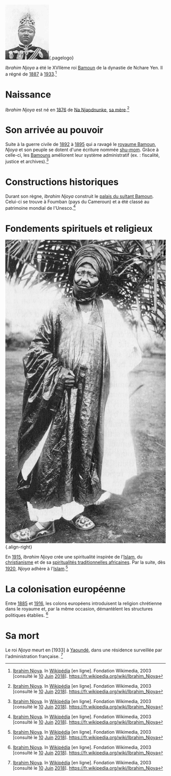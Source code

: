 <!-- TITLE: Ibrahim Njoya -->
<!-- SUBTITLE: Présentation du roi Ibrahim Njoya -->

![Ibrahim Njoya](/uploads/personnalite/ibrahim-njoya.jpg "Buste de Ibrahim Njoya"){.pagelogo}

*Ibrahim Njoya* a été le XVIIème roi [Bamoun](/peuple/afrique/a-situer/bamoun) de la dynastie de Nchare Yen. Il a régné de [1887](/histoire/date/calendrier-gregorien/par-annee/1887) à [1933](/histoire/date/calendrier-gregorien/par-annee/1933).[^1]

# Naissance
*Ibrahim Njoya* est né en [1876](/histoire/date/calendrier-gregorien/par-annee/1876) de [Na Njapdnunke](/personnalite/femme/noble/souveraine/reine/afrique/a-situer/bamoun/na-njapdnunke), [sa mère](/personnalite/femme/noble/souveraine/reine/afrique/a-situer/bamoun/na-njapdnunke).[^1]

# Son arrivée au pouvoir
Suite à la guerre civile de [1892](/histoire/date/calendrier-gregorien/par-annee/1892) à [1895](/histoire/date/calendrier-gregorien/par-annee/1895) qui a ravagé le [royaume Bamoun](/geographie/royaume/afrique/a-situer/bamoun), *Njoya* et son peuple se dotent d'une écriture nommée [shu-mom](). Grâce à celle-ci, les [Bamouns](/peuple/afrique/a-situer/bamoun) améliorent leur système administratif (ex. : fiscalité, justice et archives).[^1]

# Constructions historiques
Durant son règne, *Ibrahim Njoya* construit le [palais du sultant Bamoun](/monument/afrique/a-situer/palais-des-sultants-bamouns). Celui-ci se trouve à Foumban (pays du Cameroun) et a été classé au patrimoine mondial de l'Unesco.[^1]

# Fondements spirituels et religieux
![Njoya Of Bamun](/uploads/personnalite/njoya-of-bamun.jpg "Le roi des Bamouns, Ibrahim NJOYA"){.align-right}

En [1915](/histoire/date/calendrier-gregorien/par-annee/1915), *Ibrahim Njoya* crée une spiritualité inspirée de l'[Islam](/religion/confession/islam), du [christianisme](/religion/confession/christianisme) et de sa [spiritualités traditionnelles africaines](/spiritualite/generalite/spiritualite-africaine).
Par la suite, dès [1920](/histoire/date/calendrier-gregorien/par-annee/1920), *Njoya* adhère à l'[Islam](/religion/confession/islam).[^1]

# La colonisation européenne
Entre [1885](/histoire/date/calendrier-gregorien/par-annee/1885) et [1916](), les colons européens introduisent la religion chrétienne dans le royaume et, par la même occasion, démantèlent les structures politiques établies. [^1]

# Sa mort
Le roi *Njoya* meurt en [1933] à [Yaoundé](), dans une résidence surveillée par l'administration française. [^1]


[^1]: [Ibrahim Njoya](https://fr.wikipedia.org/wiki/Ibrahim_Njoya). In [Wikipédia](https://fr.wikipedia.org/) [en ligne]. Fondation Wikimedia, 2003 [consulté le [10](/histoire/date/calendrier-gregorien/par-jour/10) [Juin](/histoire/date/calendrier-gregorien/par-mois/juin) [2018](/histoire/date/calendrier-gregorien/par-annee/2018)]. https://fr.wikipedia.org/wiki/Ibrahim_Njoya